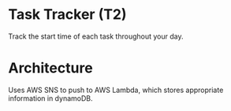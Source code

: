 # Task Tracker (T2)
Track the start time of each task throughout your day.

# Architecture
Uses AWS SNS to push to AWS Lambda, which stores appropriate information in dynamoDB.
